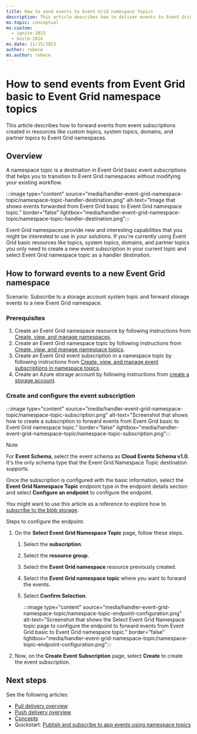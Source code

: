 ```yaml
---
title: How to send events to Event Grid namespace topics
description: This article describes how to deliver events to Event Grid namespace topics.
ms.topic: conceptual
ms.custom:
  - ignite-2023
  - build-2024
ms.date: 11/15/2023
author: robece
ms.author: robece
---
```


# How to send events from Event Grid basic to Event Grid namespace topics

This article describes how to forward events from event subscriptions created in resources like custom topics, system topics, domains, and partner topics to Event Grid namespaces.

## Overview

A namespace topic is a destination in Event Grid basic event subscriptions that helps you to transition to Event Grid namespaces without modifying your existing workflow.

:::image type="content" source="media/handler-event-grid-namespace-topic/namespace-topic-handler-destination.png" alt-text="Image that shows events forwarded from Event Grid basic to Event Grid namespace topic." border="false" lightbox="media/handler-event-grid-namespace-topic/namespace-topic-handler-destination.png":::

Event Grid namespaces provide new and interesting capabilities that you might be interested to use in your solutions. If you're currently using Event Grid basic resources like topics, system topics, domains, and partner topics you only need to create a new event subscription in your current topic and select Event Grid namespace topic as a handler destination.

## How to forward events to a new Event Grid namespace

Scenario: Subscribe to a storage account system topic and forward storage events to a new Event Grid namespace.

### Prerequisites

1. Create an Event Grid namespace resource by following instructions from [Create, view, and manage namespaces](create-view-manage-namespaces.md).
1. Create an Event Grid namespace topic by following instructions from [Create, view, and manage namespace topics](create-view-manage-namespace-topics.md).
1. Create an Event Grid event subscription in a namespace topic by following instructions from [Create, view, and manage event subscriptions in namespace topics](create-view-manage-event-subscriptions.md).
1. Create an Azure storage account by following instructions from [create a storage account](blob-event-quickstart-portal.md#create-a-storage-account).

### Create and configure the event subscription

:::image type="content" source="media/handler-event-grid-namespace-topic/namespace-topic-subscription.png" alt-text="Screenshot that shows how to create a subscription to forward events from Event Grid basic to Event Grid namespace topic." border="false" lightbox="media/handler-event-grid-namespace-topic/namespace-topic-subscription.png":::

> [!NOTE]
> For **Event Schema**, select the event schema as **Cloud Events Schema v1.0**. It's the only schema type that the Event Grid Namespace Topic destination supports.

Once the subscription is configured with the basic information, select the **Event Grid Namespace Topic** endpoint type in the endpoint details section and select **Configure an endpoint** to configure the endpoint.

You might want to use this article as a reference to explore how to [subscribe to the blob storage](blob-event-quickstart-portal.md#subscribe-to-the-blob-storage).

Steps to configure the endpoint:

1. On the **Select Event Grid Namespace Topic** page, follow these steps.
    1. Select the **subscription**.
    1. Select the **resource group**.
    1. Select the **Event Grid namespace** resource previously created.
    1. Select the **Event Grid namespace topic** where you want to forward the events.
    1. Select **Confirm Selection**.

        :::image type="content" source="media/handler-event-grid-namespace-topic/namespace-topic-endpoint-configuration.png" alt-text="Screenshot that shows the Select Event Grid Namespace topic page to configure the endpoint to forward events from Event Grid basic to Event Grid namespace topic." border="false" lightbox="media/handler-event-grid-namespace-topic/namespace-topic-endpoint-configuration.png":::
1. Now, on the **Create Event Subscription** page, select **Create** to create the event subscription.

## Next steps

See the following articles:

- [Pull delivery overview](pull-delivery-overview.md)
- [Push delivery overview](push-delivery-overview.md)
- [Concepts](concepts.md)
- Quickstart: [Publish and subscribe to app events using namespace topics](publish-events-using-namespace-topics.md)
